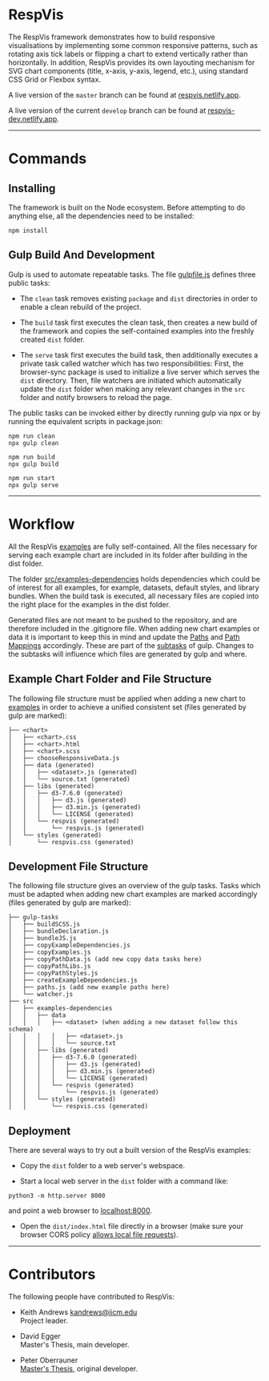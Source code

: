 # RespVis

The RespVis framework demonstrates how to build responsive
visualisations by implementing some common responsive patterns,
such as rotating axis tick labels or flipping a chart to extend
vertically rather than horizontally.
In addition, RespVis provides its own layouting mechanism for SVG
chart components (title, x-axis, y-axis, legend, etc.), using standard
CSS Grid or Flexbox syntax.

A live version of the `master` branch can be found at
[respvis.netlify.app](https://respvis.netlify.app/).

A live version of the current `develop` branch can be found at
[respvis-dev.netlify.app](https://respvis-dev.netlify.app/).


***

# Commands

## Installing

The framework is built on the Node ecosystem. Before attempting to do
anything else, all the dependencies need to be installed:

```
npm install
```

## Gulp Build And Development

Gulp is used to automate repeatable tasks. The file [gulpfile.js](gulpfile.js)
defines three public tasks:

- The `clean` task removes existing `package` and `dist` directories in
  order to enable a clean rebuild of the project.

- The `build` task first executes the clean task, then creates a new
  build of the framework and copies the self-contained examples into
  the freshly created `dist` folder.

- The `serve` task first executes the build task, then additionally
  executes a private task called watcher which has two
  responsibilities: First, the browser-sync package is used to
  initialize a live server which serves the `dist` directory. Then,
  file watchers are initiated which automatically update the `dist`
  folder when making any relevant changes in the `src` folder and
  notify browsers to reload the page.

The public tasks can be invoked either by directly running gulp via npx or
by running the equivalent scripts in package.json:

```
npm run clean
npx gulp clean

npm run build
npx gulp build

npm run start
npx gulp serve
```


***

# Workflow

All the RespVis [examples](src/examples) are fully self-contained.
All the files necessary for serving each example chart are included
in its folder after building in the dist folder.

The folder [src/examples-dependencies](src/examples-dependencies)
holds dependencies which could be of interest for all examples, for
example, datasets, default styles, and library bundles. When the
build task is executed, all necessary files are copied into the right
place for the examples in the dist folder.

Generated files are not meant to be pushed to the repository, and
are therefore included in the .gitignore file. When adding new chart
examples or data it is important to keep this in mind and update the
[Paths](gulp-tasks/paths.js) and [Path
Mappings](gulp-tasks/copyPathData.js) accordingly. These are part of
the [subtasks](gulp-tasks) of gulp. Changes to the subtasks will
influence which files are generated by gulp and where.




## Example Chart Folder and File Structure

The following file structure must be applied when adding a new chart
to [examples](src/examples) in order to achieve a unified consistent
set (files generated by gulp are marked):

```
├── <chart>
│   ├── <chart>.css
│   ├── <chart>.html
│   ├── <chart>.scss
│   ├── chooseResponsiveData.js
│   ├── data (generated)
│   │   ├── <dataset>.js (generated)
│   │   └── source.txt (generated)
│   ├── libs (generated)
│   │   ├── d3-7.6.0 (generated)
│   │   │   ├── d3.js (generated)
│   │   │   ├── d3.min.js (generated)
│   │   │   └── LICENSE (generated)
│   │   └── respvis (generated)
│   │       └── respvis.js (generated)
│   └── styles (generated)
│       └── respvis.css (generated)
```



## Development File Structure

The following file structure gives an overview of the gulp
tasks. Tasks which must be adapted when adding new chart examples are
marked accordingly (files generated by gulp are marked):

```
├── gulp-tasks
│   ├── buildSCSS.js
│   ├── bundleDeclaration.js
│   ├── bundleJS.js
│   ├── copyExampleDependencies.js
│   ├── copyExamples.js
│   ├── copyPathData.js (add new copy data tasks here)
│   ├── copyPathLibs.js
│   ├── copyPathStyles.js
│   ├── createExampleDependencies.js
│   ├── paths.js (add new example paths here)
│   └── watcher.js
├── src
│   ├── examples-dependencies
│   │   ├── data
│   │   │   ├── <dataset> (when adding a new dataset follow this schema)
│   │   │   │   ├── <dataset>.js
│   │   │   │   └── source.txt
│   │   ├── libs (generated)
│   │   │   ├── d3-7.6.0 (generated)
│   │   │   │   ├── d3.js (generated)
│   │   │   │   ├── d3.min.js (generated)
│   │   │   │   └── LICENSE (generated)
│   │   │   └── respvis (generated)
│   │   │       └── respvis.js (generated)
│   │   └── styles (generated)
│   │       └── respvis.css (generated)
```



## Deployment

There are several ways to try out a built version of
the RespVis examples:

- Copy the `dist` folder to a web server's webspace.

- Start a local web server in the `dist` folder with a command like:
```
python3 -m http.server 8000
```
and point a web browser to [localhost:8000](http://localhost:8000/).

- Open the `dist/index.html` file directly in a browser (make
  sure your browser CORS policy [allows local file
requests](https://dev.to/dengel29/loading-local-files-in-firefox-and-chrome-m9f)).



***

# Contributors

The following people have contributed to RespVis:

- Keith Andrews
  [kandrews@iicm.edu](mailto:kandrews@iicm.edu?subject=RespVis)  
  Project leader.

- David Egger  
  Master's Thesis, main developer.

- Peter Oberrauner  
  [Master's Thesis](https://ftp.isds.tugraz.at/pub/theses/poberrauner-2022-msc.pdf),
  original developer.

